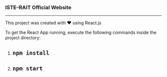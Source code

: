 ### ISTE-RAIT Official Website

<hr>

This project was created with ❤️ using React.js

To get the React App running, execute the following commands inside the project directory:

1.  ## `npm install`

2.  ## `npm start`
